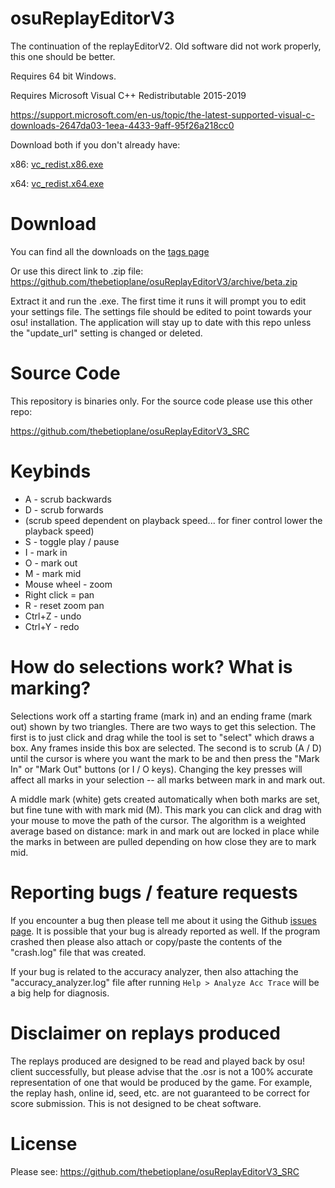 # osuReplayEditorV3

The continuation of the replayEditorV2. Old software did not work properly, this one should be better.

Requires 64 bit Windows.

Requires Microsoft Visual C++ Redistributable 2015-2019

https://support.microsoft.com/en-us/topic/the-latest-supported-visual-c-downloads-2647da03-1eea-4433-9aff-95f26a218cc0

Download both if you don't already have:

x86: [vc_redist.x86.exe](https://aka.ms/vs/16/release/vc_redist.x86.exe)

x64: [vc_redist.x64.exe](https://aka.ms/vs/16/release/vc_redist.x64.exe)

# Download

You can find all the downloads on the [tags page](https://github.com/thebetioplane/osuReplayEditorV3/tags)

Or use this direct link to .zip file: https://github.com/thebetioplane/osuReplayEditorV3/archive/beta.zip

Extract it and run the .exe. The first time it runs it will prompt you to edit your settings file. The settings file should be edited to point towards your osu! installation. The application will stay up to date with this repo unless the "update_url" setting is changed or deleted.

# Source Code

This repository is binaries only. For the source code please use this other repo:

https://github.com/thebetioplane/osuReplayEditorV3_SRC

# Keybinds

* A - scrub backwards
* D - scrub forwards
* (scrub speed dependent on playback speed... for finer control lower the playback speed)
* S - toggle play / pause
* I - mark in
* O - mark out
* M - mark mid
* Mouse wheel - zoom
* Right click = pan
* R - reset zoom pan
* Ctrl+Z - undo
* Ctrl+Y - redo

# How do selections work? What is marking?

Selections work off a starting frame (mark in) and an ending frame (mark out) shown by two triangles. There are two ways to get this selection. The first is to just click and drag while the tool is set to "select" which draws a box. Any frames inside this box are selected. The second is to scrub (A / D) until the cursor is where you want the mark to be and then press the "Mark In" or "Mark Out" buttons (or I / O keys). Changing the key presses will affect all marks in your selection -- all marks between mark in and mark out.

A middle mark (white) gets created automatically when both marks are set, but fine tune with with mark mid (M). This mark you can click and drag with your mouse to move the path of the cursor. The algorithm is a weighted average based on distance: mark in and mark out are locked in place while the marks in between are pulled depending on how close they are to mark mid.

# Reporting bugs / feature requests

If you encounter a bug then please tell me about it using the Github [issues page](https://github.com/thebetioplane/osuReplayEditorV3/issues). It is possible that your bug is already reported as well. If the program crashed then please also attach or copy/paste the contents of the "crash.log" file that was created.

If your bug is related to the accuracy analyzer, then also attaching the "accuracy_analyzer.log" file after running `Help > Analyze Acc Trace` will be a big help for diagnosis.

# Disclaimer on replays produced

The replays produced are designed to be read and played back by osu! client successfully, but please advise that the .osr is not a 100% accurate representation of one that would be produced by the game. For example, the replay hash, online id, seed, etc. are not guaranteed to be correct for score submission. This is not designed to be cheat software.

# License

Please see: https://github.com/thebetioplane/osuReplayEditorV3_SRC